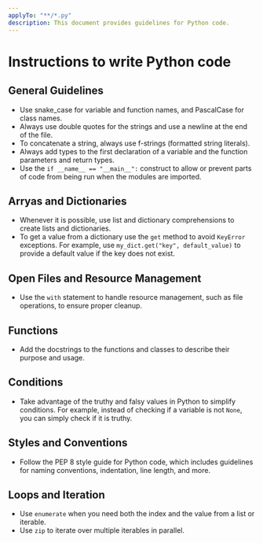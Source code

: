```yaml
---
applyTo: "**/*.py"
description: This document provides guidelines for Python code.
---
```

# Instructions to write Python code

## General Guidelines

- Use snake_case for variable and function names, and PascalCase for class names.
- Always use double quotes for the strings and use a newline at the end of the file.
- To concatenate a string, always use f-strings (formatted string literals).
- Always add types to the first declaration of a variable and the function parameters and return types.
- Use the `if __name__ == "__main__":` construct to allow or prevent parts of code from being run when the modules are imported.

## Arryas and Dictionaries

- Whenever it is possible, use list and dictionary comprehensions to create lists and dictionaries.
- To get a value from a dictionary use the `get` method to avoid `KeyError` exceptions. For example, use `my_dict.get("key", default_value)` to provide a default value if the key does not exist.


## Open Files and Resource Management

- Use the `with` statement to handle resource management, such as file operations, to ensure proper cleanup.

## Functions

- Add the docstrings to the functions and classes to describe their purpose and usage.

## Conditions

- Take advantage of the truthy and falsy values in Python to simplify conditions. For example, instead of checking if a variable is not `None`, you can simply check if it is truthy.

## Styles and Conventions

- Follow the PEP 8 style guide for Python code, which includes guidelines for naming conventions, indentation, line length, and more.

## Loops and Iteration

- Use `enumerate` when you need both the index and the value from a list or iterable.
- Use `zip` to iterate over multiple iterables in parallel.